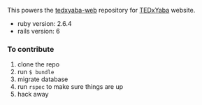 This powers the [tedxyaba-web](https://github.com/tedxyaba/tedxyaba-web) repository for [TEDxYaba](tedxyaba.com) website.

- ruby version: 2.6.4
- rails version: 6

### To contribute
1. clone the repo
2. run `$ bundle`
3. migrate database
4. run `rspec` to make sure things are up
5. hack away